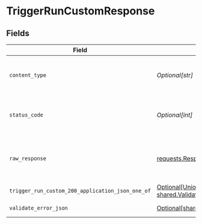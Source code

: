 # TriggerRunCustomResponse


## Fields

| Field                                                                                                                                   | Type                                                                                                                                    | Required                                                                                                                                | Description                                                                                                                             |
| --------------------------------------------------------------------------------------------------------------------------------------- | --------------------------------------------------------------------------------------------------------------------------------------- | --------------------------------------------------------------------------------------------------------------------------------------- | --------------------------------------------------------------------------------------------------------------------------------------- |
| `content_type`                                                                                                                          | *Optional[str]*                                                                                                                         | :heavy_check_mark:                                                                                                                      | HTTP response content type for this operation                                                                                           |
| `status_code`                                                                                                                           | *Optional[int]*                                                                                                                         | :heavy_check_mark:                                                                                                                      | HTTP response status code for this operation                                                                                            |
| `raw_response`                                                                                                                          | [requests.Response](https://requests.readthedocs.io/en/latest/api/#requests.Response)                                                   | :heavy_minus_sign:                                                                                                                      | Raw HTTP response; suitable for custom response parsing                                                                                 |
| `trigger_run_custom_200_application_json_one_of`                                                                                        | [Optional[Union[shared.TriggerRunOutput, shared.ValidateErrorJSON]]](undefined/models/operations/triggerruncustom200applicationjson.md) | :heavy_minus_sign:                                                                                                                      | Ok                                                                                                                                      |
| `validate_error_json`                                                                                                                   | [Optional[shared.ValidateErrorJSON]](undefined/models/shared/validateerrorjson.md)                                                      | :heavy_minus_sign:                                                                                                                      | Validation Failed                                                                                                                       |